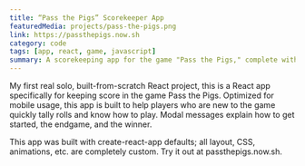```yaml
---
title: “Pass the Pigs” Scorekeeper App
featuredMedia: projects/pass-the-pigs.png
link: https://passthepigs.now.sh
category: code
tags: [app, react, game, javascript]
summary: A scorekeeping app for the game "Pass the Pigs," complete with activity log and modal prompts.
---
```


My first real solo, built-from-scratch React project, this is a React app specifically for keeping score in the game Pass the Pigs. Optimized for mobile usage, this app is built to help players who are new to the game quickly tally rolls and know how to play. Modal messages explain how to get started, the endgame, and the winner.

This app was built with create-react-app defaults; all layout, CSS, animations, etc. are completely custom. Try it out at passthepigs.now.sh.
